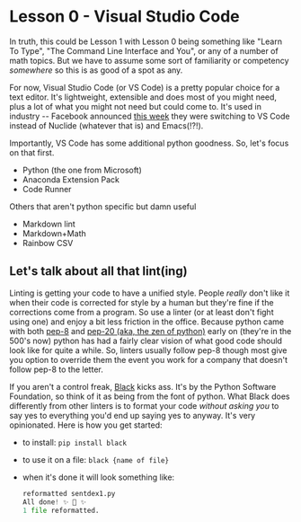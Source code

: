 # Lesson 0 - Visual Studio Code

In truth, this could be Lesson 1 with Lesson 0 being something like "Learn To Type", "The Command Line Interface and You", or any of a number of math topics. But we have to assume some sort of familiarity or competency _somewhere_ so this is as good of a spot as any.

For now, Visual Studio Code (or VS Code) is a pretty popular choice for a text editor. It's lightweight, extensible and does most of you might need, plus a lot of what you might not need but could come to. It's used in industry -- Facebook announced [this week](https://www.techspot.com/news/82862-facebook-moving-microsoft-visual-studio-code-internal-development.html) they were switching to VS Code instead of Nuclide (whatever that is) and Emacs(!?!).

Importantly, VS Code has some additional python goodness. So, let's focus on that first. 

- Python (the one from Microsoft)
- Anaconda Extension Pack
- Code Runner

Others that aren't python specific but damn useful

- Markdown lint
- Markdown+Math
- Rainbow CSV

## Let's talk about all that lint(ing)

Linting is getting your code to have a unified style. People _really_ don't like it when their code is corrected for style by a human but they're fine if the corrections come from a program. So use a linter (or at least don't fight using one) and enjoy a bit less friction in the office. Because python came with both [pep-8](https://www.python.org/dev/peps/pep-0008/) and [pep-20 (aka, the zen of python)](https://www.python.org/dev/peps/pep-0020/) early on (they're in the 500's now) python has had a fairly clear vision of what good code should look like for quite a while. So, linters usually follow pep-8 though most give you option to override them the event you work for a company that doesn't follow pep-8 to the letter.

If you aren't a control freak, [Black](https://github.com/psf/black) kicks ass. It's by the Python Software Foundation, so think of it as being from the font of python. What Black does differently from other linters is to format your code _without asking you_ to say yes to everything you'd end up saying yes to anyway. It's very opinionated. Here is how you get started:

- to install: ```pip install black```
- to use it on a file: ```black {name of file}```
- when it's done it will look something like:

    ```python
    reformatted sentdex1.py
    All done! ✨ 🍰 ✨
    1 file reformatted.
    ```


